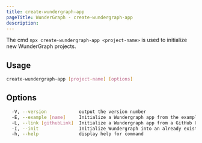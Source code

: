 ```yaml
---
title: create-wundergraph-app
pageTitle: WunderGraph - create-wundergraph-app
description:
---
```


The cmd `npx create-wundergraph-app <project-name>` is used to initialize new WunderGraph projects.

## Usage

```bash
create-wundergraph-app [project-name] [options]
```

## Options

```bash
  -V, --version            output the version number
  -E, --example [name]     Initialize a Wundergraph app from the examples in the official Wundergraph repository
  -L, --link [githubLink]  Initialize a Wundergraph app from a GitHub URL
  -I, --init               Initialize Wundergraph into an already existing repository
  -h, --help               display help for command
```
